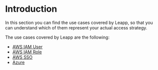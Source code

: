# Introduction

In this section you can find the use cases covered by Leapp, so that you can understand which of them represent your actual access strategy.

The use cases covered by Leapp are the following:

- [AWS IAM User](./aws_iam_user.md)
- [AWS IAM Role](./aws_iam_role.md)
- [AWS SSO](./aws_sso.md)
- [Azure](./azure.md)
